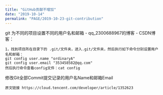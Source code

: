 ```yaml
---
title: "GitHub贡献不增加"
date: "2019-10-14"
permalink: "PAGE/2019-10-23-git-contribution"
---
```


git 为不同的项目设置不同的用户名和邮箱 - qq_2300688967的博客 - CSDN博客：

	1，找到项目所在目录下的 .git/文件夹，进入.git/文件夹，然后执行如下命令分别设置用户名和邮箱：
	git config user.name "ordinaryA"
	git config user.email "353458582@qq.com"
	然后执行命令查看config文件：cat config

修改Git全部Commit提交记录的用户名Name和邮箱Email

	原文链接 https://cloud.tencent.com/developer/article/1352623